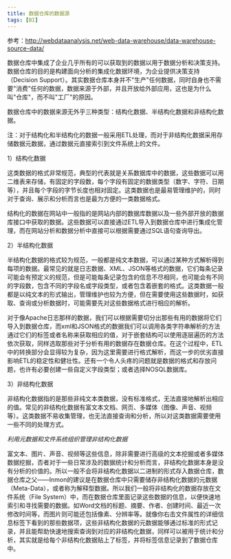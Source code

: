 ```yaml
---
title: 数据仓库的数据源
tags: [BI]
---
```


参考：http://webdataanalysis.net/web-data-warehouse/data-warehouse-source-data/

数据仓库中集成了企业几乎所有的可以获取到的数据以用于数据分析和决策支持。数据仓库的目的是构建面向分析的集成化数据环境，为企业提供决策支持（Decision Support）。其实数据仓库本身并不"生产"任何数据，同时自身也不需要"消费"任何的数据，数据来源于外部，并且开放给外部应用，这也是为什么叫"仓库"，而不叫"工厂"的原因。

数据仓库中的数据来源无外乎三种类型：结构化数据、半结构化数据和非结构化数据。

注：对于结构化和半结构化的数据一般采用ETL处理，而对于非结构化数据采用存储数据元数据，通过数据元直接索引到文件系统上的文件。

1）结构化数据

这类数据的格式非常规范，典型的代表就是关系数据库中的数据，这些数据可以用二维表来存储，有固定的字段数，每个字段有固定的数据类型（数字、字符、日期等），并且每个字段的字节长度也相对固定。这类数据也是最易管理维护的，同时对于查询、展示和分析而言也是最为方便的一类数据格式。

结构化的数据在网站中一般指的是网站内部的数据库数据以及一些外部开放的数据库接口中获取的数据。这些数据可以直接通过ETL导入到数据仓库中进行集成化管理，而在网站分析和数据分析中直接可以根据需要通过SQL语句查询导出。

2）半结构化数据

半结构化数据的格式较为规范，一般都是纯文本数据，可以通过某种方式解析得到每项的数据。最常见的就是日志数据、XML、JSON等格式的数据，它们每条记录可能会有预定义的规范，但是可能每条记录包含的信息不尽相同，也可能会有不同的字段数，包含不同的字段名或字段类型，或者包含着嵌套的格式。这类数据一般都是以纯文本的形式输出，管理维护也较为方便，但在需要使用这些数据时，如获取、查询或分析数据时，可能需要先对这些数据格式进行相应的解析。

对于像Apache日志那样的数据，我们可以根据需要切分出那些有用的数据将它们导入到数据仓库，而xml和JSON格式的数据我们可以调用各类字符串解析的方法通过它们的标签或者名称来获取相应的值，对于嵌套结构可以使用逐层遍历的方法依次获取，同样选取那些对于分析有用的数据存在数据仓库。在这个过程中，ETL中的转换部分会显得较为复杂，因为这里需要进行格式解析，而这一步的优劣直接影响ETL的稳定性和健壮性。还有一个令人头疼的问题就是数据的格式和存放问题，也许有必要创建一些自定义字段类型；或者选择NOSQL数据库。

3）非结构化数据

非结构化数据指的是那些非纯文本类数据，没有标准格式，无法直接地解析出相应的值。常见的非结构化数据有富文本文档、网页、多媒体（图像、声音、视频等）。这类数据不易收集管理，也无法直接查询和分析，所以对这类数据需要使用一些不同的处理方式。

*利用元数据和文件系统组织管理非结构化数据*

富文本、图片、声音、视频等这些信息，除非需要进行高级的文本挖掘或者多媒体数据挖掘，否者对于一些日常涉及的数据统计和分析而言，非结构化数据本身是没有分析的价值的。所以一般不会将非结构化数据以二进制的形式存入数据仓库，数据仓库之父——Inmon的建议是在数据仓库中只需要储存非结构化数据的元数据（Meta-Data），或者称为解释型数据。所以我们一般将非结构化的数据存放在文件系统（File System）中，而在数据仓库里面记录这些数据的信息，以便快速地索引和寻找需要的数据。如Word文档的标题、摘要、作者、创建时间、最近一次修改时间等，而图片则可能还包括像素、分辨率等。就像你右击文件属性的详细信息标签下看到的那些数据项，这些非结构化数据的元数据能够通过标准的形式记录，并且能帮助快速地搜索查询到对应的非结构化数据，同样可以被用于统计和分析，其实就是给每个非结构化数据贴上了标签，并将标签信息记录到了数据仓库中。
